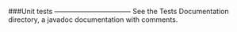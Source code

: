 ###Unit tests
———————————
See the Tests Documentation directory, a javadoc documentation with comments.